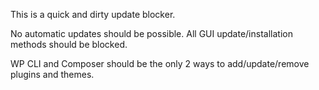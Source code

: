 This is a quick and dirty update blocker.

No automatic updates should be possible. All GUI update/installation methods should be blocked.

WP CLI and Composer should be the only 2 ways to add/update/remove plugins and themes.